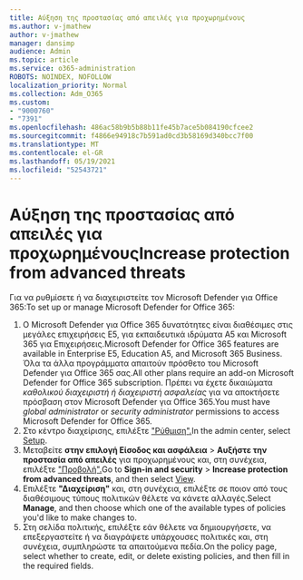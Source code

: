 ```yaml
---
title: Αύξηση της προστασίας από απειλές για προχωρημένους
ms.author: v-jmathew
author: v-jmathew
manager: dansimp
audience: Admin
ms.topic: article
ms.service: o365-administration
ROBOTS: NOINDEX, NOFOLLOW
localization_priority: Normal
ms.collection: Adm_O365
ms.custom:
- "9000760"
- "7391"
ms.openlocfilehash: 486ac58b9b5b88b11fe45b7ace5b084190cfcee2
ms.sourcegitcommit: f4866e94918c7b591ad0cd3b58169d340bcc7f00
ms.translationtype: MT
ms.contentlocale: el-GR
ms.lasthandoff: 05/19/2021
ms.locfileid: "52543721"
---
```

# <a name="increase-protection-from-advanced-threats"></a><span data-ttu-id="d7dd7-102">Αύξηση της προστασίας από απειλές για προχωρημένους</span><span class="sxs-lookup"><span data-stu-id="d7dd7-102">Increase protection from advanced threats</span></span>

<span data-ttu-id="d7dd7-103">Για να ρυθμίσετε ή να διαχειριστείτε τον Microsoft Defender για Office 365:</span><span class="sxs-lookup"><span data-stu-id="d7dd7-103">To set up or manage Microsoft Defender for Office 365:</span></span>

1. <span data-ttu-id="d7dd7-104">Ο Microsoft Defender για Office 365 δυνατότητες είναι διαθέσιμες στις μεγάλες επιχειρήσεις E5, για εκπαιδευτικά ιδρύματα A5 και Microsoft 365 για Επιχειρήσεις.</span><span class="sxs-lookup"><span data-stu-id="d7dd7-104">Microsoft Defender for Office 365 features are available in Enterprise E5, Education A5, and Microsoft 365 Business.</span></span> <span data-ttu-id="d7dd7-105">Όλα τα άλλα προγράμματα απαιτούν πρόσθετο του Microsoft Defender για Office 365 σας.</span><span class="sxs-lookup"><span data-stu-id="d7dd7-105">All other plans require an add-on Microsoft Defender for Office 365 subscription.</span></span> <span data-ttu-id="d7dd7-106">Πρέπει να έχετε δικαιώματα *καθολικού διαχειριστή* *ή διαχειριστή ασφαλείας* για να αποκτήσετε πρόσβαση στον Microsoft Defender για Office 365.</span><span class="sxs-lookup"><span data-stu-id="d7dd7-106">You must have *global administrator* or *security administrator* permissions to access Microsoft Defender for Office 365.</span></span>
2. <span data-ttu-id="d7dd7-107">Στο κέντρο διαχείρισης, επιλέξτε ["Ρύθμιση".](https://go.microsoft.com/fwlink/p/?linkid=2075721)</span><span class="sxs-lookup"><span data-stu-id="d7dd7-107">In the admin center, select [Setup](https://go.microsoft.com/fwlink/p/?linkid=2075721).</span></span>
3. <span data-ttu-id="d7dd7-108">Μεταβείτε **στην επιλογή Είσοδος και ασφάλεια**  >  **Αυξήστε την προστασία από απειλές** για προχωρημένους και, στη συνέχεια, επιλέξτε ["Προβολή".](https://go.microsoft.com/fwlink/?linkid=2109302)</span><span class="sxs-lookup"><span data-stu-id="d7dd7-108">Go to **Sign-in and security** > **Increase protection from advanced threats**, and then select [View](https://go.microsoft.com/fwlink/?linkid=2109302).</span></span>
4. <span data-ttu-id="d7dd7-109">Επιλέξτε **"Διαχείριση"** και, στη συνέχεια, επιλέξτε σε ποιον από τους διαθέσιμους τύπους πολιτικών θέλετε να κάνετε αλλαγές.</span><span class="sxs-lookup"><span data-stu-id="d7dd7-109">Select **Manage**, and then choose which one of the available types of policies you'd like to make changes to.</span></span>
5. <span data-ttu-id="d7dd7-110">Στη σελίδα πολιτικής, επιλέξτε εάν θέλετε να δημιουργήσετε, να επεξεργαστείτε ή να διαγράψετε υπάρχουσες πολιτικές και, στη συνέχεια, συμπληρώστε τα απαιτούμενα πεδία.</span><span class="sxs-lookup"><span data-stu-id="d7dd7-110">On the policy page, select whether to create, edit, or delete existing policies, and then fill in the required fields.</span></span>
